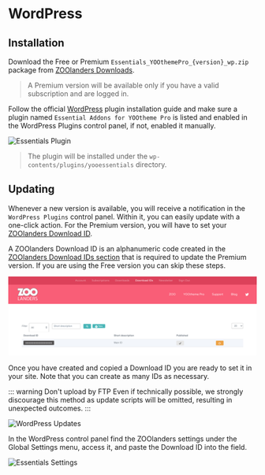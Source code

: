 # WordPress

## Installation

Download the Free or Premium `Essentials_YOOthemePro_{version}_wp.zip` package from [ZOOlanders Downloads](https://www.zoolanders.com/downloads).

> A Premium version will be available only if you have a valid subscription and are logged in.

Follow the official [WordPress](https://wordpress.org/support/article/managing-plugins/) plugin installation guide and make sure a plugin named `Essential Addons for YOOtheme Pro` is listed and enabled in the WordPress Plugins control panel, if not, enabled it manually.

![Essentials Plugin](./assets/wordpress-plugin.png)

> The plugin will be installed under the `wp-contents/plugins/yooessentials` directory.

## Updating

Whenever a new version is available, you will receive a notification in the `WordPress Plugins` control panel. Within it, you can easily update with a one-click action. For the Premium version, you will have to set your [ZOOlanders Download ID](#download-id).

A ZOOlanders Download ID is an alphanumeric code created in the [ZOOlanders Download IDs section](https://www.zoolanders.com/account/download-ids) that is required to update the Premium version. If you are using the Free version you can skip these steps.

![Download ID](./assets/download-id.png)

Once you have created and copied a Download ID you are ready to set it in your site. Note that you can create as many IDs as necessary.

::: warning Don't upload by FTP
Even if technically possible, we strongly discourage this method as update scripts will be omitted, resulting in unexpected outcomes.
:::

![WordPress Updates](./assets/wordpress-plugin-update.png)

In the WordPress control panel find the ZOOlanders settings under the Global Settings menu, access it, and paste the Download ID into the field.

![Essentials Settings](./assets/wordpress-settings.png)
